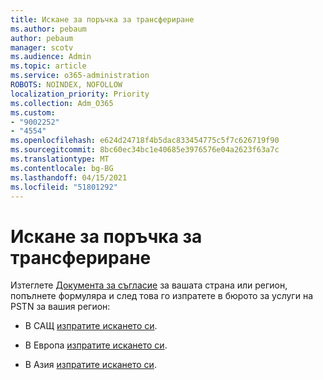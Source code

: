 ```yaml
---
title: Искане за поръчка за трансфериране
ms.author: pebaum
author: pebaum
manager: scotv
ms.audience: Admin
ms.topic: article
ms.service: o365-administration
ROBOTS: NOINDEX, NOFOLLOW
localization_priority: Priority
ms.collection: Adm_O365
ms.custom:
- "9002252"
- "4554"
ms.openlocfilehash: e624d24718f4b5dac833454775c5f7c626719f90
ms.sourcegitcommit: 8bc60ec34bc1e40685e3976576e04a2623f63a7c
ms.translationtype: MT
ms.contentlocale: bg-BG
ms.lasthandoff: 04/15/2021
ms.locfileid: "51801292"
---
```

# <a name="port-order-request"></a>Искане за поръчка за трансфериране

Изтеглете [Документа за съгласие](https://docs.microsoft.com/microsoftteams/manage-phone-numbers-for-your-organization/manage-phone-numbers-for-your-organization#letters-of-authorization-loas-for-transferring-numbers) за вашата страна или регион, попълнете формуляра и след това го изпратете в бюрото за услуги на PSTN за вашия регион:

- В САЩ [изпратите искането си](mailto:ptn@microsoft.com).

- В Европа [изпратите искането си](mailto:ptneu@microsoft.com).

- В Азия [изпратите искането си](mailto:ptnapac@microsoft.com).
